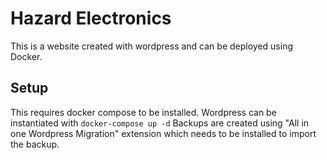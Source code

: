 # Hazard Electronics

This is a website created with wordpress and can be deployed using Docker.

## Setup

This requires docker compose to be installed. Wordpress can be instantiated with 
`docker-compose up -d`
Backups are created using "All in one Wordpress Migration" extension which needs to be installed to import 
the backup.

